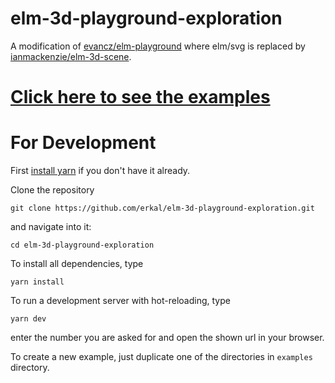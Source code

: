 # elm-3d-playground-exploration

A modification of [evancz/elm-playground](https://package.elm-lang.org/packages/evancz/elm-playground/latest/) where elm/svg is replaced by [ianmackenzie/elm-3d-scene](https://package.elm-lang.org/packages/ianmackenzie/elm-3d-scene/latest/).

# [Click here to see the examples](https://github.com/erkal/elm-3d-playground-exploration/blob/main/DEMOS.md)


# For Development 
First [install yarn](https://classic.yarnpkg.com/en/docs/install/#mac-stable) if you don't have it already.

Clone the repository
```
git clone https://github.com/erkal/elm-3d-playground-exploration.git
```
and navigate into it:
```
cd elm-3d-playground-exploration
```

To install all dependencies, type
```
yarn install
```

To run a development server with hot-reloading, type
```
yarn dev
```
enter the number you are asked for and open the shown url in your browser.

To create a new example, just duplicate one of the directories in `examples` directory.
